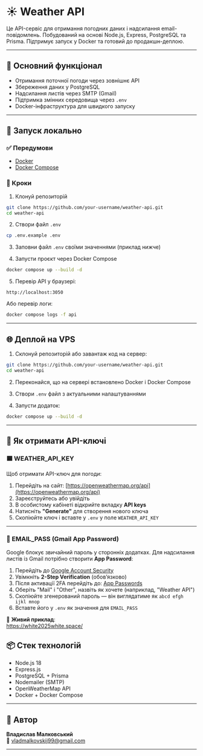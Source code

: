 # ☀️ Weather API

Це API-сервіс для отримання погодних даних і надсилання email-повідомлень. Побудований на основі Node.js, Express, PostgreSQL та Prisma. Підтримує запуск у Docker та готовий до продакшн-деплою.

---

## 🔧 Основний функціонал

- Отримання поточної погоди через зовнішнє API
- Збереження даних у PostgreSQL
- Надсилання листів через SMTP (Gmail)
- Підтримка змінних середовища через `.env`
- Docker-інфраструктура для швидкого запуску

---

## 🚀 Запуск локально

### ✅ Передумови

- [Docker](https://docs.docker.com/get-docker/)
- [Docker Compose](https://docs.docker.com/compose/install/)

### 🔧 Кроки

1. Клонуй репозиторій

```bash
git clone https://github.com/your-username/weather-api.git
cd weather-api
```

2. Створи файл `.env`

```bash
cp .env.example .env
```

3. Заповни файл `.env` своїми значеннями (приклад нижче)

4. Запусти проєкт через Docker Compose

```bash
docker compose up --build -d
```

5. Перевір API у браузері:

```
http://localhost:3050
```

Або перевір логи:

```bash
docker compose logs -f api
```

---

## 🌐 Деплой на VPS

1. Склонуй репозиторій або завантаж код на сервер:

```bash
git clone https://github.com/your-username/weather-api.git
cd weather-api
```

2. Переконайся, що на сервері встановлено Docker і Docker Compose

3. Створи `.env` файл з актуальними налаштуваннями

4. Запусти додаток:

```bash
docker compose up --build -d
```

---

## 🔑 Як отримати API-ключі

### 🟦 WEATHER_API_KEY

Щоб отримати API-ключ для погоди:

1. Перейдіть на сайт: [https://openweathermap.org/api](https://openweathermap.org/api)
2. Зареєструйтесь або увійдіть
3. В особистому кабінеті відкрийте вкладку **API keys**
4. Натисніть **"Generate"** для створення нового ключа
5. Скопіюйте ключ і вставте у `.env` у поле `WEATHER_API_KEY`

---

### 📧 EMAIL_PASS (Gmail App Password)

Google блокує звичайний пароль у сторонніх додатках. Для надсилання листів із Gmail потрібно створити **App Password**:

1. Перейдіть до [Google Account Security](https://myaccount.google.com/security)
2. Увімкніть **2-Step Verification** (обов’язково)
3. Після активації 2FA перейдіть до: [App Passwords](https://myaccount.google.com/apppasswords)
4. Оберіть "Mail" і "Other", назвіть як хочете (наприклад, "Weather API")
5. Скопіюйте згенерований пароль — він виглядатиме як `abcd efgh ijkl mnop`
6. Вставте його у `.env` як значення для `EMAIL_PASS`


🔗 **Живий приклад**:  
https://white2025white.space/

## 📦 Стек технологій

- Node.js 18
- Express.js
- PostgreSQL + Prisma
- Nodemailer (SMTP)
- OpenWeatherMap API
- Docker + Docker Compose

---

## 👤 Автор

**Владислав Малковський**  
📧 vladmalkovskij99@gmail.com

---